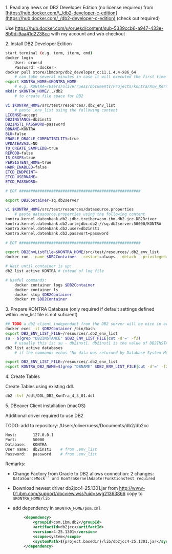 1\. Read any news on DB2 Developer Edition (no license required) from [https://hub.docker.com/\_/db2-developer-c-edition](https://hub.docker.com/_/db2-developer-c-edition) (check out required)

Use <https://hub.docker.com/u/oruesd/content/sub-5339ccb6-a947-433e-8b9d-9aa41d2238cc> with my account and w/o checkout

2\. Install DB2 Developer Edition

```sh
start terminal (e.g. term, iterm, cmd)
docker login
    User: oruesd
    Password: <docker>
docker pull store/ibmcorp/db2_developer_c:11.1.4.4-x86_64
    # can take several minutes in case it will executed the first time
export KONTRA_HOME=$KONTRA_HOME 
    # e.g. KONTRA=/Users/oliverruess/Documents/Projects/kontra/Anw_Kernel_Adapter_Demo 
mkdir $KONTRA_HOME/../db2
    # to create file space for DB2

vi $KONTRA_HOME/src/test/resources/.db2_env_list
    # paste .env_list using the following content
LICENSE=accept
DB2INSTANCE=db2inst1
DB2INST1_PASSWORD=password
DBNAME=KONTRA
BLU=false
ENABLE_ORACLE_COMPATIBILITY=true
UPDATEAVAIL=NO
TO_CREATE_SAMPLEDB=true
REPODB=false
IS_OSXFS=true
PERSISTENT_HOME=true
HADR_ENABLED=false
ETCD_ENDPOINT=
ETCD_USERNAME=
ETCD_PASSWORD=

# EOF #####################################################

export DB2Container=sq.db2server

vi $KONTRA_HOME/src/test/resources/datasource.properties
    # paste datasource.properties using the following content
kontra.kernel.datenbank.db2.jdbc.treiber=com.ibm.db2.jcc.DB2Driver
kontra.kernel.datenbank.db2.url=jdbc:db2://sq.db2server:50000/KONTRA
kontra.kernel.datenbank.db2.user=db2inst1
kontra.kernel.datenbank.db2.passwort=password
    
# EOF #####################################################

export DB2EnvListFile=$KONTRA_HOME/src/test/resources/.db2_env_list
docker run --name $DB2Container --restart=always --detach --privileged=true -p 50000:50000 -p 55000:55000 --env-file $DB2EnvListFile -v "$KONTRA_HOME/../db2/database:/database" -v "$KONTRA_HOME/src/test/resources:/resources" -v "$KONTRA_HOME/ddl:/ddl" store/ibmcorp/db2_developer_c:11.1.4.4-x86_64

# Wait until container is up:
db2 list active KONTRA # intead of log file

# Useful commands:
    docker container logs $DB2Container
    docker container ls
    docker stop $DB2Container
    docker rm $DB2Container
```

3\. Prepare KONTRA Database (only required if default settings defined within .env\_list file is not suficient)

```sh
## TODO a db2 client independant from the DB2 server will be nice in order to make the following robust even not a DB2 container but a physical DB2 is used
docker exec -it $DB2Container /bin/bash
export DB2_ENV_LIST_FILE=/resources/.db2_env_list
su - $(grep "DB2INSTANCE" $DB2_ENV_LIST_FILE|cut -d'=' -f2)
    # usually this is: su - db2inst1. db2inst1 is the value of DB2INSTANCE= in file .env_list (see chapter 0)
db2 list active databases
    # if the commands echos "No data was returned by Database System Monitor." there is no database active

export DB2_ENV_LIST_FILE=/resources/.db2_env_list
export KONTRA_DB2_NAME=$(grep "DBNAME" $DB2_ENV_LIST_FILE|cut -d'=' -f2)
```

4\. Create Tables

Create Tables using existing ddl.

```sh
db2 -tvf /ddl/DDL_DB2_KonTra_4_3_01.ddl
```

5\. DBeaver Client installation (macOS)

Additional driver required to use DB2

TODO: add to repository: /Users/oliverruess/Documents/db2/db2cc

```sh
Host:       127.0.0.1
Port:       50000
Database:   KONTRA
User name:  db2inst1    # from .env_list
Password:   password    # from .env_list
```

Remarks:

+ Change Factory from Oracle to DB2 allows connection: 2 changes: `DataSourceMock`` and KonTraKernelAdapterFunktionsTest required`

+ Download newest driver db2jcc4-25.1301.jar from <http://www-01.ibm.com/support/docview.wss?uid=swg21363866> copy to `$KONTRA_HOME/lib`

+ add dependency in `$KONTRA_HOME/pom.xml`

```xml
		<dependency>
			<groupId>com.ibm.db2</groupId>
			<artifactId>db2jcc</artifactId>
			<version>4-25.1301</version>
			<scope>system</scope>
			<systemPath>${project.basedir}/lib/db2jcc4-25.1301.jar</systemPath>
		</dependency>
```